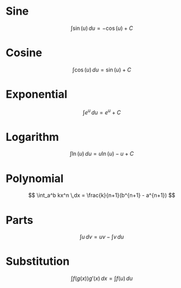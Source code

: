 # Sine
$$
\int \sin(u) \,du = -\cos(u) + C  
$$

# Cosine
$$ 
\int \cos(u) \,du = \sin(u) + C
$$

# Exponential
$$
\int e^u \,du = e^u + C
$$

# Logarithm
$$
\int \ln(u) \,du = u\ln(u) - u + C
$$ 

# Polynomial
$$
\int_a^b kx^n \,dx = \frac{k}{n+1}(b^{n+1} - a^{n+1}) 
$$

# Parts
$$
\int u\,dv = uv - \int v\,du
$$

# Substitution  
$$
\int f(g(x))g'(x) \,dx = \int f(u) \,du
$$